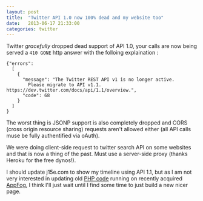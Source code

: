 ```yaml
---
layout: post
title:  "Twitter API 1.0 now 100% dead and my website too"
date:   2013-06-17 21:33:00
categories: twitter
---
```


Twitter *gracefully* dropped dead support of API 1.0, your calls are now being
served a `410 GONE` http answer with the folloing explaination :

    {"errors":
      [
        {
          "message": "The Twitter REST API v1 is no longer active.
            Please migrate to API v1.1. https://dev.twitter.com/docs/api/1.1/overview.",
          "code": 68
        }
      ]
    }

The worst thing is JSONP support is also completely dropped and CORS
(cross origin resource sharing) requests aren't allowed either
(all API calls muse be fully authentified via oAuth).

We were doing client-side request to twitter search API on some websites and that is now a thing
of the past. Must use a server-side proxy (thanks Heroku for the free dynos!).

I should update j15e.com to show my timeline using API 1.1, but as I am not very interested in
updating old [PHP code][j15-github] running on recently acquired [AppFog][appfog],
I think I'll just wait until I find some time to just build a new nicer page.

[j15-github]: https://github.com/j15e/j15e.com
[appfog]: https://www.appfog.com/savvis/